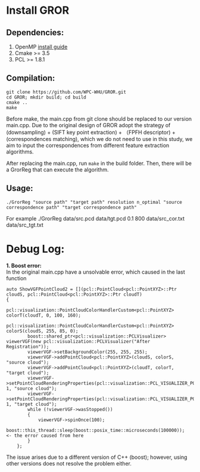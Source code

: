 
# Install GROR<br>

Dependencies:
---
1. OpenMP  [install guide](https://medium.com/swlh/openmp-on-ubuntu-1145355eeb2)
2. Cmake >= 3.5
3. PCL >= 1.8.1

Compilation:
---
```
git clone https://github.com/WPC-WHU/GROR.git
cd GROR; mkdir build; cd build
cmake ..
make
```
Before make, the main.cpp from git clone should be replaced to our version main.cpp. Due to the original design of GROR adopt the strategy of (downsampling) + (SIFT key point extraction) + （FPFH descriptor) + (correspondences matching), which we do not need to use in this study, we aim to input the correspondences from different feature extraction algorithms.

After replacing the main.cpp, run `make` in the build folder. Then, there will be a GrorReg that can execute the algorithm.

Usage:
---
```
./GrorReg "source path" "target path" resolution n_optimal "source correspondence path" "target correspondence path"
```
For example ./GrorReg data/src.pcd data/tgt.pcd 0.1 800 data/src_cor.txt data/src_tgt.txt


# Debug Log:
**1. Boost error:**<br>
In the original main.cpp have a unsolvable error, which caused in the last function 
```
auto ShowVGFPointCloud2 = [](pcl::PointCloud<pcl::PointXYZ>::Ptr cloudS, pcl::PointCloud<pcl::PointXYZ>::Ptr cloudT)
{
		pcl::visualization::PointCloudColorHandlerCustom<pcl::PointXYZ> colorT(cloudT, 0, 100, 160);
		pcl::visualization::PointCloudColorHandlerCustom<pcl::PointXYZ> colorS(cloudS, 255, 85, 0);
		boost::shared_ptr<pcl::visualization::PCLVisualizer> viewerVGF(new pcl::visualization::PCLVisualizer("After Registration"));
		viewerVGF->setBackgroundColor(255, 255, 255);
		viewerVGF->addPointCloud<pcl::PointXYZ>(cloudS, colorS, "source cloud");
		viewerVGF->addPointCloud<pcl::PointXYZ>(cloudT, colorT, "target cloud");
		viewerVGF->setPointCloudRenderingProperties(pcl::visualization::PCL_VISUALIZER_POINT_SIZE, 1, "source cloud");
		viewerVGF->setPointCloudRenderingProperties(pcl::visualization::PCL_VISUALIZER_POINT_SIZE, 1, "target cloud");
		while (!viewerVGF->wasStopped())
		{
			viewerVGF->spinOnce(100);
			boost::this_thread::sleep(boost::posix_time::microseconds(100000));    <- the error caused from here
		}
	};
```
The issue arises due to a different version of C++ (boost); however, using other versions does not resolve the problem either.
